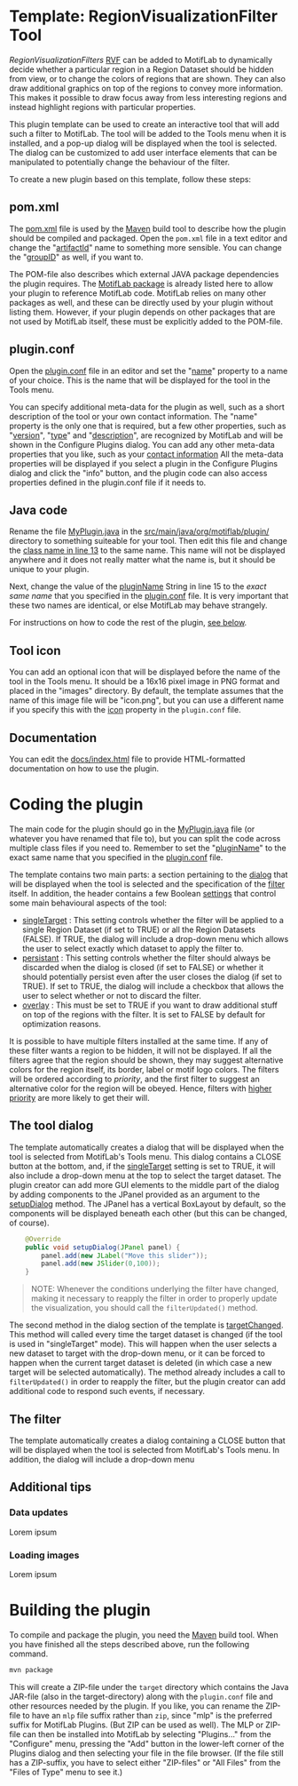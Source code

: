 # Template: RegionVisualizationFilter Tool

*RegionVisualizationFilters* [RVF](https://github.com/kjetilkl/motiflab/blob/master/src/main/java/motiflab/gui/RegionVisualizationFilter.java) can be added to MotifLab to dynamically decide whether a particular region in a Region Dataset should be hidden from view, or to change the colors of regions that are shown. They can also draw additional graphics on top of the regions to convey more information. This makes it possible to draw focus away from less interesting regions and instead highlight regions with particular properties.   

This plugin template can be used to create an interactive tool that will add such a filter to MotifLab. 
The tool will be added to the Tools menu when it is installed, and a pop-up dialog will be displayed when the tool is selected.
The dialog can be customized to add user interface elements that can be manipulated to potentially change the behaviour of the filter.

To create a new plugin based on this template, follow these steps:

## pom.xml
The [pom.xml](pom.xml) file is used by the [Maven](https://maven.apache.org/) build tool to describe how the plugin should be compiled and packaged.
Open the `pom.xml` file in a text editor and change the "[artifactId](pom.xml#L6)" name to something more sensible. You can change the "[groupID](pom.xml#L5)" as well, if you want to.

The POM-file also describes which external JAVA package dependencies the plugin requires. The [MotifLab package](pom.xml#L42-L48) is already listed here to allow your plugin to reference MotifLab code.
MotifLab relies on many other packages as well, and these can be directly used by your plugin without listing them. 
However, if your plugin depends on other packages that are not used by MotifLab itself, these must be explicitly added to the POM-file.

## plugin.conf
Open the [plugin.conf](plugin.conf) file in an editor and set the "[name](plugin.conf#L4)" property to a name of your choice. This is the name that will be displayed for the tool in the Tools menu.

You can specify additional meta-data for the plugin as well, such as a short description of the tool or your own contact information.
The "name" property is the only one that is required, but a few other properties, such as "[version](plugin.conf#L5)", "[type](plugin.conf#L6)" and "[description](plugin.conf#L16)", are recognized by MotifLab and will be
shown in the Configure Plugins dialog. You can add any other meta-data properties that you like, such as your [contact information](plugin.conf#L11-L13)
All the meta-data properties will be displayed if you select a plugin in the Configure Plugins dialog and click the "info" button, and the plugin code can also access properties defined in the plugin.conf file if it needs to.

## Java code
Rename the file [MyPlugin.java](src/main/java/org/motiflab/plugin/MyPlugin.java) in the [src/main/java/org/motiflab/plugin/](src/main/java/org/motiflab/plugin/) directory to something suiteable for your tool. Then edit this file and change the [class name in line 13](src/main/java/org/motiflab/plugin/MyPlugin.java#L13) to the same name.
This name will not be displayed anywhere and it does not really matter what the name is, but it should be unique to your plugin.

Next, change the value of the [pluginName](src/main/java/org/motiflab/plugin/MyPlugin.java#L15C43-C51) String in line 15 to the *exact same name* that you specified in the [plugin.conf](plugin.conf#L4) file. It is very important that these two names are identical, or else MotifLab may behave strangely.

For instructions on how to code the rest of the plugin, [see below](#coding-the-plugin).

## Tool icon
You can add an optional icon that will be displayed before the name of the tool in the Tools menu. It should be a 16x16 pixel image in PNG format and placed in the "images" directory.
By default, the template assumes that the name of this image file will be "icon.png", but you can use a different name if you specify this with the [icon](plugin.conf#L9)  property in the `plugin.conf` file.

## Documentation
You can edit the [docs/index.html](docs/index.html) file to provide HTML-formatted documentation on how to use the plugin.

# Coding the plugin
The main code for the plugin should go in the [MyPlugin.java](src/main/java/org/motiflab/plugin/MyPlugin.java) file (or whatever you have renamed that file to), but you can split the code across multiple class files if you need to. 
Remember to set the "[pluginName](src/main/java/org/motiflab/plugin/MyPlugin.java#L15C43-C51)" to the exact same name that you specified in the [plugin.conf](plugin.conf#L4) file.

The template contains two main parts: a section pertaining to the [dialog](src/main/java/org/motiflab/plugin/MyPlugin.java#L23-L38) that will be displayed when the tool is selected and the specification of the [filter](src/main/java/org/motiflab/plugin/MyPlugin.java#L39-L72) itself.
In addition, the header contains a few Boolean [settings](src/main/java/org/motiflab/plugin/MyPlugin.java#L17-L19) that control some main behavioural aspects of the tool:

- [singleTarget](src/main/java/org/motiflab/plugin/MyPlugin.java#L17) : This setting controls whether the filter will be applied to a single Region Dataset (if set to TRUE) or all the Region Datasets (FALSE). If TRUE, the dialog will include a drop-down menu which allows the user to select exactly which dataset to apply the filter to.
- [persistant](src/main/java/org/motiflab/plugin/MyPlugin.java#L18) : This setting controls whether the filter should always be discarded when the dialog is closed (if set to FALSE) or whether it should potentially persist even after the user closes the dialog (if set to TRUE). If set to TRUE, the dialog will include a checkbox that allows the user to select whether or not to discard the filter.
- [overlay](src/main/java/org/motiflab/plugin/MyPlugin.java#L19) : This must be set to TRUE if you want to draw additional stuff on top of the regions with the filter. It is set to FALSE by default for optimization reasons.

It is possible to have multiple filters installed at the same time. If any of these filter wants a region to be hidden, it will not be displayed. If all the filters agree that the region should be shown, they may suggest alternative colors for the region itself, its border, label or motif logo colors. The filters will be ordered according to *priority*, and the first filter to suggest an alternative color for the region will be obeyed. Hence, filters with [higher priority](src/main/java/org/motiflab/plugin/MyPlugin.java#L21) are more likely to get their will.

## The tool dialog
The template automatically creates a dialog that will be displayed when the tool is selected from MotifLab's Tools menu. This dialog contains a CLOSE button at the bottom, and, if the [singleTarget](src/main/java/org/motiflab/plugin/MyPlugin.java#L17) setting is set to TRUE, it will also include a drop-down menu at the top to select the target dataset. The plugin creator can add more GUI elements to the middle part of the dialog by adding components to the JPanel provided as an argument to the [setupDialog](src/main/java/org/motiflab/plugin/MyPlugin.java#L27-L29) method. The JPanel has a vertical BoxLayout by default, so the components will be displayed beneath each other (but this can be changed, of course).

```java
    @Override
    public void setupDialog(JPanel panel) {
        panel.add(new JLabel("Move this slider"));
        panel.add(new JSlider(0,100));
    }
```
> NOTE: Whenever the conditions underlying the filter have changed, making it necessary to reapply the filter in order to properly update the visualization, you should call the `filterUpdated()` method.

The second method in the dialog section of the template is [targetChanged](src/main/java/org/motiflab/plugin/MyPlugin.java#L32-L36). This method will called every time the target dataset is changed (if the tool is used in "singleTarget" mode). This will happen when the user selects a new dataset to target with the drop-down menu, or it can be forced to happen when the current target dataset is deleted (in which case a new target will be selected automatically). The method already includes a call to `filterUpdated()` in order to reapply the filter, but the plugin creator can add additional code to respond such events, if necessary.

## The filter
The template automatically creates a dialog containing a CLOSE button that will be displayed when the tool is selected from MotifLab's Tools menu. In addition, the dialog will include a drop-down menu 

## Additional tips

### Data updates
Lorem ipsum

### Loading images
Lorem ipsum


# Building the plugin
To compile and package the plugin, you need the [Maven](https://maven.apache.org/) build tool. When you have finished all the steps described above, run the following command.

```bash
mvn package
```

This will create a ZIP-file under the `target` directory which contains the Java JAR-file (also in the target-directory) along with the `plugin.conf` file and other resources needed by the plugin.
If you like, you can rename the ZIP-file to have an `mlp` file suffix rather than `zip`, since "mlp" is the preferred suffix for MotifLab Plugins. (But ZIP can be used as well).
The MLP or ZIP-file can then be installed into MotifLab by selecting "Plugins..." from the "Configure" menu, pressing the "Add" button in the lower-left corner of the Plugins dialog and then selecting your file in the file browser. (If the file still has a ZIP-suffix, you have to select either "ZIP-files" or "All Files" from the "Files of Type" menu to see it.)

